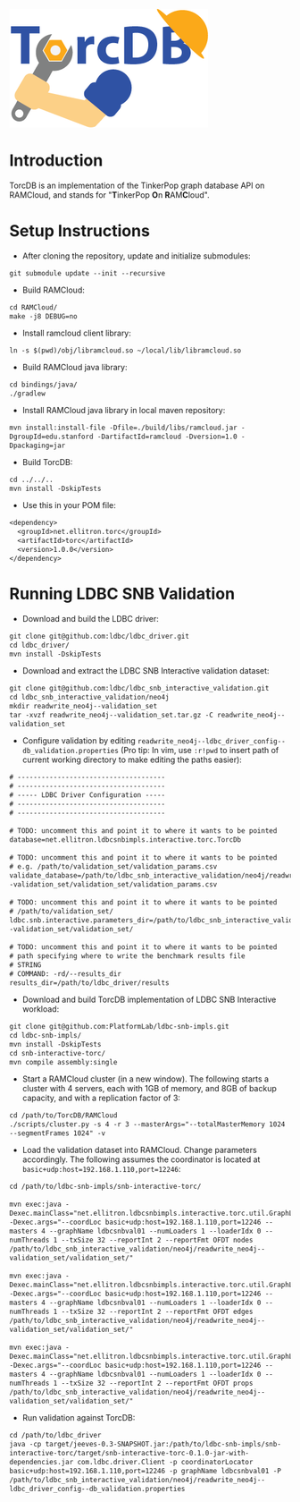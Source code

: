 <!---
Copyright 2015 Apache Software Foundation.

Licensed under the Apache License, Version 2.0 (the "License");
you may not use this file except in compliance with the License.
You may obtain a copy of the License at

http://www.apache.org/licenses/LICENSE-2.0

Unless required by applicable law or agreed to in writing, software
distributed under the License is distributed on an "AS IS" BASIS,
WITHOUT WARRANTIES OR CONDITIONS OF ANY KIND, either express or implied.
See the License for the specific language governing permissions and
limitations under the License.
-->

![TorcDB](graphics/TorcDBLogo_v02.png)

Introduction
============
TorcDB is an implementation of the TinkerPop graph database API on RAMCloud,
and stands for "**T**inkerPop **O**n **R**AM**C**loud". 

Setup Instructions
==================
* After cloning the repository, update and initialize submodules:
```
git submodule update --init --recursive
```
* Build RAMCloud:
```
cd RAMCloud/
make -j8 DEBUG=no
```
* Install ramcloud client library:
```
ln -s $(pwd)/obj/libramcloud.so ~/local/lib/libramcloud.so
```
* Build RAMCloud java library:
```
cd bindings/java/
./gradlew
```
* Install RAMCloud java library in local maven repository:
```
mvn install:install-file -Dfile=./build/libs/ramcloud.jar -DgroupId=edu.stanford -DartifactId=ramcloud -Dversion=1.0 -Dpackaging=jar
```
* Build TorcDB:
```
cd ../../..
mvn install -DskipTests
```
* Use this in your POM file:
```
<dependency>
  <groupId>net.ellitron.torc</groupId>
  <artifactId>torc</artifactId>
  <version>1.0.0</version>
</dependency>
```

Running LDBC SNB Validation
===========================
* Download and build the LDBC driver:
```
git clone git@github.com:ldbc/ldbc_driver.git
cd ldbc_driver/
mvn install -DskipTests
```
* Download and extract the LDBC SNB Interactive validation dataset:
```
git clone git@github.com:ldbc/ldbc_snb_interactive_validation.git
cd ldbc_snb_interactive_validation/neo4j
mkdir readwrite_neo4j--validation_set
tar -xvzf readwrite_neo4j--validation_set.tar.gz -C readwrite_neo4j--validation_set
```
* Configure validation by editing
  `readwrite_neo4j--ldbc_driver_config--db_validation.properties` (Pro tip: In
  vim, use `:r!pwd` to insert path of current working directory to make editing
  the paths easier):
```
# -------------------------------------
# -------------------------------------
# ----- LDBC Driver Configuration -----
# -------------------------------------
# -------------------------------------

# TODO: uncomment this and point it to where it wants to be pointed
database=net.ellitron.ldbcsnbimpls.interactive.torc.TorcDb

# TODO: uncomment this and point it to where it wants to be pointed
# e.g. /path/to/validation_set/validation_params.csv
validate_database=/path/to/ldbc_snb_interactive_validation/neo4j/readwrite_neo4j--validation_set/validation_set/validation_params.csv

# TODO: uncomment this and point it to where it wants to be pointed
# /path/to/validation_set/
ldbc.snb.interactive.parameters_dir=/path/to/ldbc_snb_interactive_validation/neo4j/readwrite_neo4j--validation_set/validation_set/

# TODO: uncomment this and point it to where it wants to be pointed
# path specifying where to write the benchmark results file
# STRING
# COMMAND: -rd/--results_dir
results_dir=/path/to/ldbc_driver/results
```
* Download and build TorcDB implementation of LDBC SNB Interactive workload:
```
git clone git@github.com:PlatformLab/ldbc-snb-impls.git
cd ldbc-snb-impls/
mvn install -DskipTests
cd snb-interactive-torc/
mvn compile assembly:single
```
* Start a RAMCloud cluster (in a new window). The following starts a cluster
  with 4 servers, each with 1GB of memory, and 8GB of backup capacity, and with
  a replication factor of 3:
```
cd /path/to/TorcDB/RAMCloud
./scripts/cluster.py -s 4 -r 3 --masterArgs="--totalMasterMemory 1024 --segmentFrames 1024" -v
```
* Load the validation dataset into RAMCloud. Change parameters accordingly. The
  following assumes the coordinator is located at 
  `basic+udp:host=192.168.1.110,port=12246`:
```
cd /path/to/ldbc-snb-impls/snb-interactive-torc/

mvn exec:java -Dexec.mainClass="net.ellitron.ldbcsnbimpls.interactive.torc.util.GraphLoader" -Dexec.args="--coordLoc basic+udp:host=192.168.1.110,port=12246 --masters 4 --graphName ldbcsnbval01 --numLoaders 1 --loaderIdx 0 --numThreads 1 --txSize 32 --reportInt 2 --reportFmt OFDT nodes /path/to/ldbc_snb_interactive_validation/neo4j/readwrite_neo4j--validation_set/validation_set/"

mvn exec:java -Dexec.mainClass="net.ellitron.ldbcsnbimpls.interactive.torc.util.GraphLoader" -Dexec.args="--coordLoc basic+udp:host=192.168.1.110,port=12246 --masters 4 --graphName ldbcsnbval01 --numLoaders 1 --loaderIdx 0 --numThreads 1 --txSize 32 --reportInt 2 --reportFmt OFDT edges /path/to/ldbc_snb_interactive_validation/neo4j/readwrite_neo4j--validation_set/validation_set/"

mvn exec:java -Dexec.mainClass="net.ellitron.ldbcsnbimpls.interactive.torc.util.GraphLoader" -Dexec.args="--coordLoc basic+udp:host=192.168.1.110,port=12246 --masters 4 --graphName ldbcsnbval01 --numLoaders 1 --loaderIdx 0 --numThreads 1 --txSize 32 --reportInt 2 --reportFmt OFDT props /path/to/ldbc_snb_interactive_validation/neo4j/readwrite_neo4j--validation_set/validation_set/"
```
* Run validation against TorcDB:
```
cd /path/to/ldbc_driver
java -cp target/jeeves-0.3-SNAPSHOT.jar:/path/to/ldbc-snb-impls/snb-interactive-torc/target/snb-interactive-torc-0.1.0-jar-with-dependencies.jar com.ldbc.driver.Client -p coordinatorLocator basic+udp:host=192.168.1.110,port=12246 -p graphName ldbcsnbval01 -P /path/to/ldbc_snb_interactive_validation/neo4j/readwrite_neo4j--ldbc_driver_config--db_validation.properties
```
